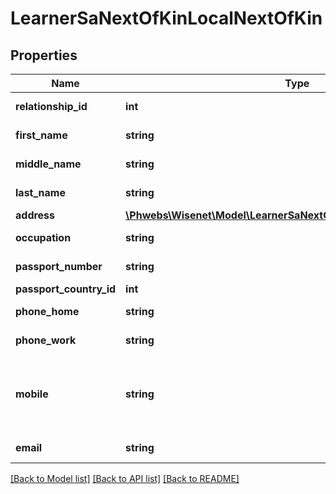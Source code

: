 # LearnerSaNextOfKinLocalNextOfKin

## Properties
Name | Type | Description | Notes
------------ | ------------- | ------------- | -------------
**relationship_id** | **int** | See combo NextOfKinRelationships | [optional] 
**first_name** | **string** | First Name of local next of kin | [optional] 
**middle_name** | **string** | Middle Name of local next of kin | [optional] 
**last_name** | **string** | Last Name of local next of kin | [optional] 
**address** | [**\Phwebs\Wisenet\Model\LearnerSaNextOfKinLocalNextOfKinAddress**](LearnerSaNextOfKinLocalNextOfKinAddress.md) |  | [optional] 
**occupation** | **string** | Occupation of local next of kin | [optional] 
**passport_number** | **string** | Passport number of local next of kin | [optional] 
**passport_country_id** | **int** | See combo Countries | [optional] 
**phone_home** | **string** | Home Number of local next of kin | [optional] 
**phone_work** | **string** | Work Number of local next of kin | [optional] 
**mobile** | **string** | Mobile Number of local next of kin. Accepts numbers only. International format is preferable eg. +614xxxxxxxxx\&quot;. | [optional] 
**email** | **string** | Email Address of local next of kin | [optional] 

[[Back to Model list]](../../README.md#documentation-for-models) [[Back to API list]](../../README.md#documentation-for-api-endpoints) [[Back to README]](../../README.md)

